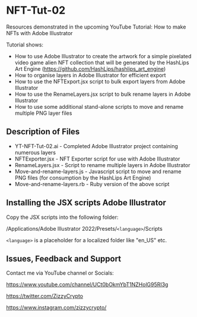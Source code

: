 # NFT-Tut-02

Resources demonstrated in the upcoming YouTube Tutorial: How to make NFTs with Adobe Illustrator

Tutorial shows:

* How to use Adobe Illustrator to create the artwork for a simple pixelated video game alien NFT collection that will be generated by the HashLips Art Engine (https://github.com/HashLips/hashlips_art_engine)
* How to organise layers in Adobe Illustrator for efficient export
* How to use the NFTExport.jsx script to bulk export layers from Adobe Illustrator
* How to use the RenameLayers.jsx script to bulk rename layers in Adobe Illustrator
* How to use some additional stand-alone scripts to move and rename multiple PNG layer files

## Description of Files

* YT-NFT-Tut-02.ai - Completed Adobe Illustrator project containing numerous layers
* NFTExporter.jsx - NFT Exporter script for use with Adobe Illustrator
* RenameLayers.jsx - Script to rename multiple layers in Adobe Illustrator
* Move-and-rename-layers.js - Javascript script to move and rename PNG files (for consumption by the HashLips Art Engine)
* Move-and-rename-layers.rb - Ruby version of the above script

## Installing the JSX scripts Adobe Illustrator 

Copy the JSX scripts into the following folder:

/Applications/Adobe Illustrator 2022/Presets/`<language>`/Scripts
  
`<language>` is a placeholder for a localized folder like "en_US" etc.

  
## Issues, Feedback and Support

Contact me via YouTube channel or Socials:

https://www.youtube.com/channel/UCt0bOkmYbT1NZHolG95RI3g

https://twitter.com/ZizzyCrypto

https://www.instagram.com/zizzycrypto/

  
